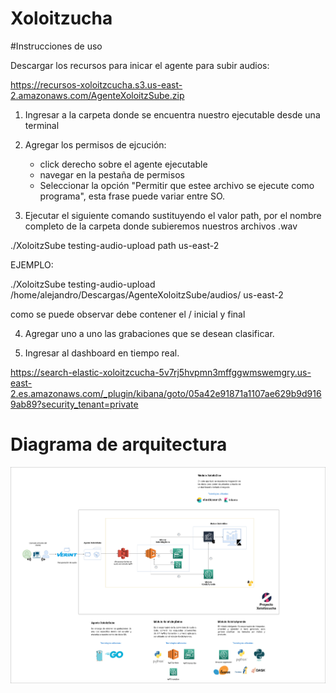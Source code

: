 # Xoloitzucha


#Instrucciones de uso 

Descargar los recursos para inicar el agente para subir audios:

https://recursos-xoloitzcucha.s3.us-east-2.amazonaws.com/AgenteXoloitzSube.zip

1. Ingresar a la carpeta donde se encuentra nuestro ejecutable desde una terminal

2. Agregar los permisos de ejcución: 

   * click derecho sobre el agente ejecutable
   * navegar en la pestaña de permisos
   * Seleccionar la opción "Permitir que estee archivo se ejecute como programa", esta frase puede variar entre SO.

3. Ejecutar el siguiente comando sustituyendo el valor path, por el nombre completo de la carpeta donde subieremos nuestros archivos .wav

./XoloitzSube  testing-audio-upload path us-east-2

EJEMPLO:

./XoloitzSube  testing-audio-upload /home/alejandro/Descargas/AgenteXoloitzSube/audios/ us-east-2

como se puede observar debe contener el / inicial y final

4. Agregar uno a uno las grabaciones que se desean clasificar.

5. Ingresar al dashboard en tiempo real.

https://search-elastic-xoloitzcucha-5v7rj5hvpmn3mffggwmswemgry.us-east-2.es.amazonaws.com/_plugin/kibana/goto/05a42e91871a1107ae629b9d9169ab89?security_tenant=private


# Diagrama de arquitectura
![imagen](https://github.com/AlejandroAl/Xoloitzucha/blob/main/DiagramaArquitecturaXoloitzcucha.jpg)
